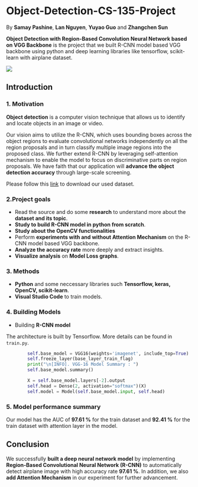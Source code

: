 # Object-Detection-CS-135-Project
By **Samay Pashine**, **Lan Nguyen**, **Yuyao Guo** and **Zhangchen Sun** 

**Object Detection with Region-Based Convolution Neural Network based on VGG Backbone** is the project that we built R-CNN model based VGG backbone using python
and deep learning libraries like tensorflow, scikit-learn with airplane dataset.

![](https://miro.medium.com/max/1000/1*NLnnf_M4Nlm4p1GAWrWUCQ.gif)

## Introduction

### 1. Motivation
**Object detection** is a computer vision technique that allows us to identify and locate objects in an image or video. 

Our vision aims to utilize the R-CNN, which uses bounding boxes across the object regions to evaluate convolutional networks independently on all the region proposals and in turn classify multiple image regions into the proposed class. We further extend R-CNN by leveraging self-attention mechanism to enable the model to focus on discriminative parts on region proposals. We have faith that our application will **advance the object detection accuracy** through large-scale screening.

Please follow this [link](https://www.kaggle.com/datasets/pranavraikokte/airplanes-dataset-for-rcnn) to download our used dataset.

### 2.Project goals
- Read the source and do some **research** to understand more about the **dataset and its topic**.
- **Study to build R-CNN model in python from scratch**.
- **Study about the OpenCV functionalities**
- Perform **experiments with and without Attention Mechanism** on the R-CNN model based VGG backbone. 
- **Analyze the accuracy rate** more deeply and extract insights.
- **Visualize analysis** on **Model Loss graphs**.
### 3. Methods
* **Python** and some neccessary libraries such **Tensorflow, keras, OpenCV, scikit-learn**.
* **Visual Studio Code** to train models.

### 4. Building Models
* Building **R-CNN model**

The architecture is built by Tensorflow. More details can be found in `train.py`.

```python
        self.base_model = VGG16(weights='imagenet', include_top=True)
        self.freeze_layer(base_layer_train_flag)
        print("\n[INFO]. VGG-16 Model Summary : ")
        self.base_model.summary()

        X = self.base_model.layers[-2].output
        self.head = Dense(2, activation="softmax")(X)
        self.model = Model(self.base_model.input, self.head)
```

### 5. Model performance summary

Our model has the AUC of **97.61 %** for the train dataset and **92.41 %** for the train dataset with attention layer in the model. 

## Conclusion

We successfully **built a deep neural network model** by implementing **Region-Based Convolutional Neural Network (R-CNN)** to automatically detect airplane image with high accuracy rate **97.61 %**.
In addition, we also **add Attention Mechanism** in our experiment for further advancement.
